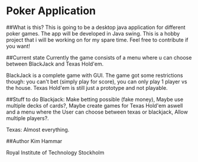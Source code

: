 # Poker Application

##What is this?
This is going to be a desktop java application for different poker games. The app will be developed in Java swing. This is a hobby project that i will be working on for my spare time. Feel free to contribute if you want!

##Current state
Currently the game consists of a menu where u can choose between BlackJack and Texas Hold'em.

BlackJack is a complete game with GUI. The game  got some restrictions though: you can't bet (simply play for score), you can only play 1 player vs the house.
Texas Hold'em is still just a prototype and not playable.

##Stuff to do
Blackjack:
Make betting possible (fake money), Maybe use multiple decks of cards?, Maybe create games for Texas Hold'em aswell and a menu where the User can choose between texas or blackjack, Allow multiple players?.

Texas:
Almost everything.

##Author
Kim Hammar

Royal Institute of Technology Stockholm
